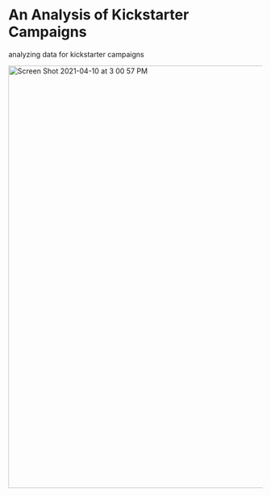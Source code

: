 # An Analysis of Kickstarter Campaigns
analyzing data for kickstarter campaigns

<img width="838" alt="Screen Shot 2021-04-10 at 3 00 57 PM" src="https://user-images.githubusercontent.com/62044354/114285651-aba67f80-9a0d-11eb-84d4-653f0dfa595d.png">
